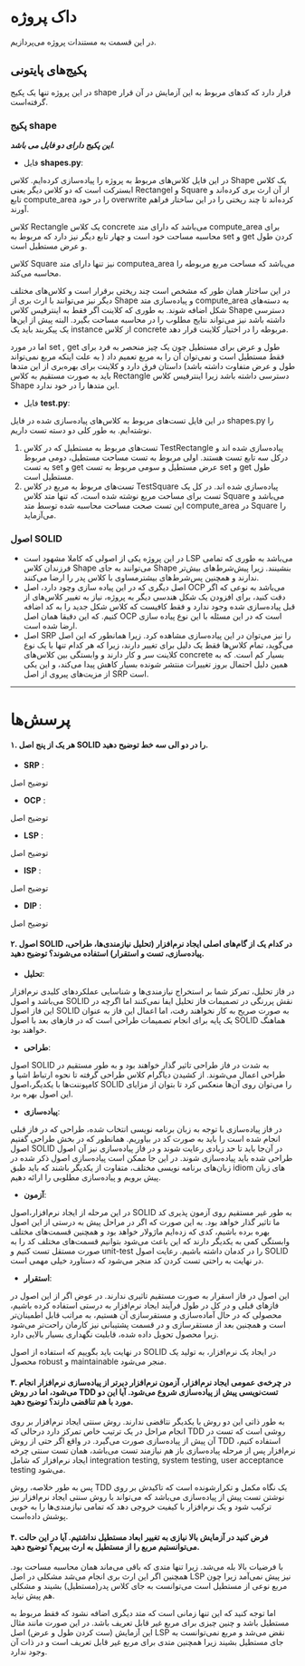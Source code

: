 
# داک پروژه 

در این قسمت به مستندات پروژه می‌پردازیم.
## پکیج‌های پایتونی 
در این پروژه تنها یک پکیج shape قرار دارد که کد‌های مربوط به این آزمایش در آن قرار گرفته‌است.
### پکیج shape 
_**_این پکیج دارای دو فایل می باشد._**_

- فایل **shapes.py**:

در این فایل کلاس‌های مربوط به پروژه را پیاده‌سازی کرده‌ایم. 
کلاس Shape یک کلاس ابسترکت است که دو کلاس دیگر یعنی Rectangel و Square از آن ارث بری کرده‌اند و تابع compute_area را در خود overwrite کرده‌اند تا چند ریختی را در این ساختار فراهم آورند.

کلاس Rectangle یک کلاس concrete می‌باشد که دارای متد compute_area برای محاسبه مساحت خود است و چهار تابع دیگر نیز دارد که مربوط به set و get کردن طول و عرض مستطیل است.

کلاس Square نیز تنها دارای متد  computea_area می‌باشد که مساحت مربع مربوطه را محاسبه می‌کند.

در این ساختار همان طور که مشخص است چند ریختی برقرار است و کلاس‌های مختلف دیگر نیز می‌توانند با ارث بری از Shape و پیاده‌سازی متد compute_area به دسته‌های شکل اضافه شوند. به طوری که کلاینت اگر فقط به اینترفیس کلاس Shape دسترسی داشته باشد نیز می‌تواند نتایج مطلوب را در محاسبه مساحت بگیرد. البته پیش از‌ این‌ها یک پیکربند باید یک instance  از کلاس concrete مربوطه را در اختیار کلاینت قرار دهد.

اما در مورد set , get طول و عرض برای مستطیل چون یک چیز منحصر به فرد برای فقط مستطیل است و نمی‌توان آن را به مربع تعمیم داد ( به علت اینکه مربع نمی‌تواند طول و عرض متفاوت داشته باشد) داستان فرق دارد و کلاینت برای بهره‌بری از این متد‌ها باید به صورت مستقیم به کلاس Rectangle دسترسی داشته باشد زیرا اینترفیس کلاس Shape این متد‌ها را در خود ندارد.

- فایل **test.py**:

در این فایل تست‌های مربوط به کلاس‌های پیاده‌سازی شده در فایل shapes.py را نوشته‌ایم. به طور کلی دو دسته تست داریم.

1. تست‌های مربوط به مستطیل که در کلاس TestRectangle پیاده‌سازی شده اند و درکل سه تابع تست هستند. اولی مربوط به تست مساحت مستطیل، دومی مربوط به تست  set و get عرض مستطیل و سومی مربوط به تست  set و get طول مستطیل است.
2. تست‌های مربوط به مربع در کلاس TestSquare پیاده‌سازی شده اند. در کل یک تست برای مساحت مربع نوشته شده است، که تنها متد کلاس Square می‌باشد و این تست صحت مساحت محاسبه شده توسط متد compute_area در Square را می‌آزماید.

### اصول SOLID

- در این پروژه یکی از اصولی که کاملا مشهود است LSP می‌باشد به طوری که تمامی فرزندان کلاس Shape می‌توانند به جای Shape بنشینند. زیرا پیش‌شرط‌های بیش‌تر ندارند و همچنین پس‌شرط‌های بیشترمساوی با کلاس پدر را ارضا می‌کنند.
- اصل دیگری که در این پیاده سازی وچود دارد، اصل OCP می‌باشد به نوعی که اگر دقت کنید، برای افزودن یک شکل هندسی دیگر به پروژه، نیاز به تغییر کلاس‌های از قبل پیاده‌سازی شده وجود ندارد و فقط کافیست که کلاس شکل جدید را به کد اضافه کنیم. که این دقیقا همان اصل OCP است که در این مسئله با این نوع پیاده سازی ارضا شده است.
- اصل SRP را نیز می‌توان در این پیاده‌سازی مشاهده کرد. زیرا همانطور که این اصل می‌گوید، تمام کلاس‌ها فقط یک دلیل برای تغییر دارند، زیرا که هر کدام تنها با یک نوع کلاینت سر و کار دارند و وابستگی بین کلاس‌های concrete بسیار کم است. که به همین دلیل احتمال بروز تغییرات منتشر شونده بسیار کاهش پیدا می‌کند، و این یکی از مزیت‌های پیروی از اصل SRP است.

---

#           پرسش‌ها  
#### ۱. هر یک از پنج اصل SOLID را در دو الی سه خط توضیح دهید. 

- **SRP** : 

توضیح اصل

- **OCP** : 

توضیح اصل

- **LSP** :

توضیح اصل

- **ISP** :

توضیح اصل

- **DIP** :

توضیح اصل



#### ۲. اصول SOLID در کدام یک از گام‌های اصلی ایجاد نرم‌افزار (تحلیل نیازمندی‌ها، طراحی، پیاده‌سازی، تست و استقرار) استفاده می‌شوند؟ توضیح دهید.

- **تحلیل**:

 در فاز تحلیل، تمرکز شما بر استخراج نیازمندی‌ها و شناسایی عملکردهای کلیدی نرم‌افزار می‌باشد و اصول SOLID نقش پررنگی در تصمیمات فاز تحلیل ایفا نمی‌کنند اما اگرچه در این فاز اصول SOLID به صورت صریح به کار نخواهند رفت، اما اعمال این فاز به عنوان یک پایه برای انجام تصمیمات طراحی است که در فاز‌های بعد با اصول SOLID هماهنگ خواهند بود.

- **طراحی**:

اصول SOLID به شدت در فاز طراحی تاثیر گذار خواهند بود و به طور مستقیم در طراحی اعمال می‌شوند. از کشیدن دیاگرام کلاس طراحی گرفته تا نحوه ارتباط اشیا و کامپوننت‌ها با یکدیگر،‌اصول SOLID را می‌توان روی آن‌ها منعکس کرد تا بتوان از مزایای این اصول بهره برد.

- **پیاده‌سازی**:

در فاز پیاده‌سازی با توجه به زبان برنامه نویسی انتخاب شده، طراحی که در فاز قبلی انجام شده است را باید به صورت کد در بیاوریم. همانطور که در بخش طراحی گفتیم اصول SOLID در‌ آن‌جا باید تا حد زیادی رعایت شوند و در فاز پیاده‌سازی نیز آن اصول طراحی شده باید پیاده‌سازی شوند. در این جا ممکن است پیاده‌سازی اصول ذکر شده در زبان‌‌های برنامه نویسی مختلف، متفاوت از یکدیگر باشند که باید طبق idiom های زبان پیش برویم و پیاده‌سازی مطلوبی را ارائه دهیم.
- **آزمون**:

در این مرحله از ایجاد نرم‌افزار،‌اصول SOLID به طور غیر مستقیم روی آزمون پذیری کد ما تاثیر گذار خواهد بود. به این صورت که اگر در مراحل پیش به درستی از این اصول بهره برده باشیم، کدی که زده‌ایم ماژولار خواهد بود و همچنین قسمت‌های مختلف وابستگی کمی به یکدیگر دارند که این باعث می‌شود بتوانیم قسمت‌های مختلف کد را به صورت مستقل تست کنیم و unit-test را در کدمان داشته باشیم. رعایت اصول SOLID در نهایت به راحتی تست کردن کد منجر می‌شود که دستاورد خیلی مهمی است.

- **استقرار**:

این اصول در فاز اسقرار به صورت مستقیم تاثیری ندارند. در عوض اگر از این اصول در فاز‌های قبلی و در کل در طول فرآیند ایجاد نرم‌افزار به درستی استفاده کرده باشیم، محصولی که در حال آماده‌سازی و مستقرسازی آن هستیم، به مراتب قابل اطمینان‌تر است و همچنین بعد از مستقرسازی و در قسمت پشتیبانی نیز کارمان راحت‌تر می‌شود زیرا محصول تحویل داده شده، قابلیت نگهداری بسیار بالایی دارد.

در نهایت باید بگوییم که استفاده از اصول SOLID در ایجاد یک نرم‌افزار، به تولید یک محصول robust و maintainable منجر می‌شود.
####    ۳. در چرخه‌ی عمومی ایجاد نرم‌افزار، آزمون نرم‌افزار دیرتر از پیاده‌سازی نرم‌افزار انجام می‌شود، اما در روش TDD تست‌نویسی پیش از پیاده‌سازی شروع می‌شود. آیا این دو مورد با هم تناقضی دارند؟ توضیح دهید.

به طور ذاتی این دو روش با یکدیگر نتاقضی ندارند.
روش سنتی ایجاد نرم‌افزار بر روی انجام مراحل در یک ترتیب خاص تمرکز دارد درحالی که TDD روشی است که تست در آن پیش از پیاده‌سازی صورت می‌گیرد. در واقع اگر حتی از روش TDD استفاده کنیم، نرم‌افزار پس از مرحله پیاده‌سازی باز هم نیازمند تست می‌باشد، همان تست سنتی چرخه ایجاد نرم‌افزار که شامل 
integration testing, system testing, user acceptance testing
می‌شود.

پس به طور خلاصه، روش TDD یک نگاه مکمل و تکرارشونده است که تاکیدش بر روی نوشتن تست پیش از پیاده‌سازی می‌باشد که می‌تواند با روش سنتی ایجاد نرم‌افزار نیز ترکیب شود و یک نرم‌افزار با کیفیت خروجی دهد که تمامی نیازمندی‌ها را به خوبی پوشش داده‌است.

#### ۴. فرض کنید در آزمایش بالا نیازی به تغییر ابعاد مستطیل نداشتیم. آیا در این حالت می‌توانستیم مربع را از مستطیل به ارث ببریم؟ توضیح دهید.

با فرضیات بالا بله می‌شد. زیرا تنها متدی که باقی می‌ماند همان محاسبه مساحت بود.
همچنین اگر این ارث بری انجام می‌شد مشکلی در اصل LSP نیز پیش نمی‌آمد زیرا چون مربع نوعی از مستطیل است می‌توانست به جای کلاس پدر(مستطیل) بشیند و مشکلی هم پیش نیاید.

اما توجه کنید که این تنها زمانی است که متد دیگری اضافه نشود که فقط مربوط به مستطیل باشد و چنین چیزی برای مربع غیر قابل تعریف باشد. در این صورت مانند مثال این آزمایش (ست کردن طول و عرض) اصل LSP نقض می‌شد و مربع نمی‌توانست به جای مستطیل بشیند زیرا همچنین متدی برای مربع غیر قابل تعریف است و در ذات آن وجود ندارد.